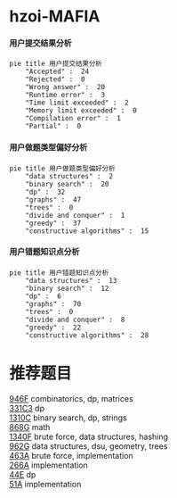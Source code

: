 # hzoi-MAFIA

<!-- tabs:start -->



#### **用户提交结果分析**

```mermaid
pie title 用户提交结果分析
    "Accepted" :  24
    "Rejected" :  0
    "Wrong answer" :  20
    "Runtime error" :  3
    "Time limit exceeded" :  2
    "Memory limit exceeded" :  0
    "Compilation error" :  1
    "Partial" :  0
```

#### **用户做题类型偏好分析**

```mermaid
pie title 用户做题类型偏好分析
    "data structures" :  2
    "binary search" :  20
    "dp" :  32
    "graphs" :  47
    "trees" :  0
    "divide and conquer" :  1
    "greedy" :  37
    "constructive algorithms" :  15
```
#### **用户错题知识点分析**

```mermaid
pie title 用户错题知识点分析
    "data structures" :  13
    "binary search" :  12
    "dp" :  6
    "graphs" :  70
    "trees" :  0
    "divide and conquer" :  8
    "greedy" :  22
    "constructive algorithms" :  28
```



<!-- tabs:end -->
# 推荐题目
[946F](https://codeforces.com/contest/946/problem/F)		combinatorics,
                        dp,
                        matrices		  
[331C3](https://codeforces.com/contest/331C/problem/3)		dp		  
[1310C](https://codeforces.com/contest/1310/problem/C)		binary search,
                        dp,
                        strings		  
[868G](https://codeforces.com/contest/868/problem/G)		math		  
[1340F](https://codeforces.com/contest/1340/problem/F)		brute force,
                        data structures,
                        hashing		  
[962G](https://codeforces.com/contest/962/problem/G)		data structures,
                        dsu,
                        geometry,
                        trees		  
[463A](https://codeforces.com/contest/463/problem/A)		brute force,
                        implementation		  
[266A](https://codeforces.com/contest/266/problem/A)		implementation		  
[44E](https://codeforces.com/contest/44/problem/E)		dp		  
[51A](https://codeforces.com/contest/51/problem/A)		implementation		  
